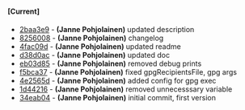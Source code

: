 
#### [Current]

#### 
 * [2baa3e9](../../commit/2baa3e9) - __(Janne Pohjolainen)__ updated description
 * [8256008](../../commit/8256008) - __(Janne Pohjolainen)__ changelog
 * [4fac09d](../../commit/4fac09d) - __(Janne Pohjolainen)__ updated readme
 * [d38d0ac](../../commit/d38d0ac) - __(Janne Pohjolainen)__ updated doc
 * [eb03d85](../../commit/eb03d85) - __(Janne Pohjolainen)__ removed debug prints
 * [f5bca37](../../commit/f5bca37) - __(Janne Pohjolainen)__ fixed gpgRecipientsFile, gpg args
 * [4e2565d](../../commit/4e2565d) - __(Janne Pohjolainen)__ added config for gpg exec
 * [1d44216](../../commit/1d44216) - __(Janne Pohjolainen)__ removed unnecesssary variable
 * [34eab04](../../commit/34eab04) - __(Janne Pohjolainen)__ initial commit, first version
